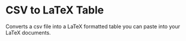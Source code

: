 # CSV to LaTeX Table

Converts a csv file into a LaTeX formatted table you can paste into your LaTeX documents.